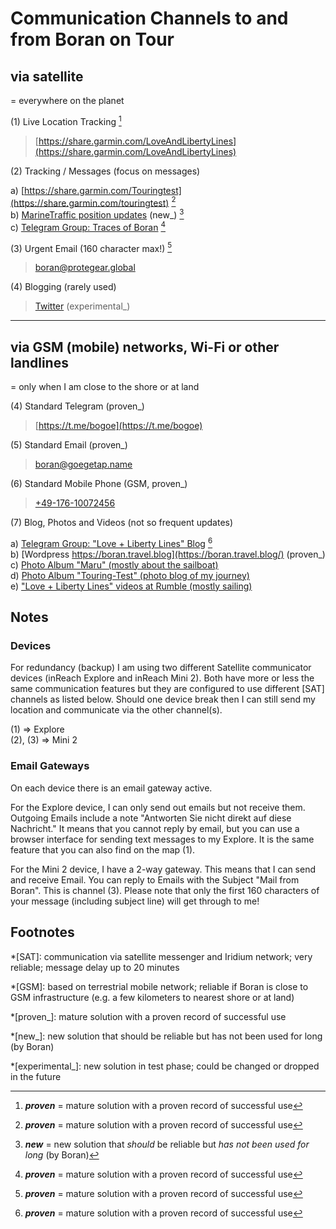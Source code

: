 # Communication Channels to and from Boran on Tour

## via satellite
= everywhere on the planet

(1) Live Location Tracking [^proven]

> [https://share.garmin.com/LoveAndLibertyLines](https://share.garmin.com/LoveAndLibertyLines)

(2) Tracking / Messages (focus on messages)

a) [https://share.garmin.com/Touringtest](https://share.garmin.com/touringtest) [^proven]  
b) [MarineTraffic position updates](https://www.marinetraffic.com/en/ais/details/ships/mmsi:826501140/) (new_) [^new]  
c) [Telegram Group: Traces of Boran](https://t.me/+GbkcT_6AZj8yMzUy) [^proven]  

(3) Urgent Email (160 character max!) [^proven]

> [boran@protegear.global](mailto:boran@protegear.global)

(4) Blogging (rarely used)

> [Twitter](https://twitter.com/boran_go) (experimental_)  

- - -

## via GSM (mobile) networks, Wi-Fi or other landlines 
= only when I am close to the shore or at land

(4) Standard Telegram (proven_)

> [https://t.me/bogoe](https://t.me/bogoe)

(5) Standard Email (proven_)

> [boran@goegetap.name](mailto:boran@goegetap.name)

(6) Standard Mobile Phone (GSM, proven_)

> [+49-176-10072456](tel:+49-176-10072456)

(7) Blog, Photos and Videos (not so frequent updates)

a) [Telegram Group: "Love + Liberty Lines" Blog](https://t.me/LoveAndLibertyLines_Blog) [^proven]  
b) [Wordpress https://boran.travel.blog](https://boran.travel.blog/) (proven_)  
c) [Photo Album "Maru" (mostly about the sailboat)](https://photos.app.goo.gl/bDj5rvYgu9LCqtmG8)  
d) [Photo Album "Touring-Test" (photo blog of my journey)](https://photos.app.goo.gl/LcyYD9ZWyWoo895Z7)  
e) ["Love + Liberty Lines" videos at Rumble (mostly sailing)](https://rumble.com/c/c-1262163)  

## Notes

### Devices

For redundancy (backup) I am using two different Satellite communicator devices (inReach Explore and inReach Mini 2). Both have more or less the same communication features but they are configured to use different [SAT] channels as listed below. Should one device break then I can still send my location and communicate via the other channel(s).

(1) => Explore  
(2), (3) => Mini 2

### Email Gateways

On each device there is an email gateway active.

For the Explore device, I can only send out emails but not receive them. Outgoing Emails include a note "Antworten Sie nicht direkt auf diese Nachricht." It means that you cannot reply by email, but you can use a browser interface for sending text messages to my Explore. It is the same feature that you can also find on the map (1).

For the Mini 2 device, I have a 2-way gateway. This means that I can send and receive Email. You can reply to Emails with the Subject "Mail from Boran". This is channel (3). Please note that only the first 160 characters of your message (including subject line) will get through to me!

## Footnotes

*[SAT]: communication via satellite messenger and Iridium network; very reliable; message delay up to 20 minutes

*[GSM]: based on terrestrial mobile network; reliable if Boran is close to GSM infrastructure (e.g. a few kilometers to nearest shore or at land)

*[proven_]: mature solution with a proven record of successful use

[^proven]: ***proven*** = mature solution with a proven record of successful use

*[new_]: new solution that should be reliable but has not been used for long (by Boran)

[^new]: ***new*** = new solution that *should* be reliable but *has not been used for long* (by Boran)

*[experimental_]: new solution in test phase; could be changed or dropped in the future
